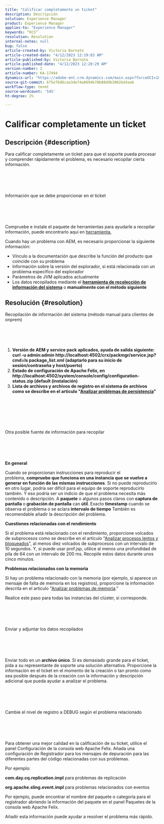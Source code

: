 ```yaml
---
title: "Calificar completamente un ticket"
description: Descripción
solution: Experience Manager
product: Experience Manager
applies-to: "Experience Manager"
keywords: “KCS”
resolution: Resolution
internal-notes: null
bug: false
article-created-by: Victoria Barnato
article-created-date: "4/12/2023 12:19:03 AM"
article-published-by: Victoria Barnato
article-published-date: "4/12/2023 12:20:29 AM"
version-number: 2
article-number: KA-17494
dynamics-url: "https://adobe-ent.crm.dynamics.com/main.aspx?forceUCI=1&pagetype=entityrecord&etn=knowledgearticle&id=81aecc9b-c7d8-ed11-a7c7-6045bd006e5a"
source-git-commit: 675e76d6caa3de74a0694b78b88d9b3002bd4aa6
workflow-type: tm+mt
source-wordcount: '545'
ht-degree: 2%

---
```


# Calificar completamente un ticket

## Descripción {#description}


Para calificar completamente un ticket para que el soporte pueda procesar y comprender rápidamente el problema, es necesario recopilar cierta información.
<br><br><br><br> <br><br>Información que se debe proporcionar en el ticket<br><br><br><br> <br><br>
Compruebe e instale el paquete de herramientas para ayudarle a recopilar información, puede encontrarlo aquí en [herramienta.](https://helpx.adobe.com/experience-manager/kb/index/tools.html)

Cuando hay un problema con AEM, es necesario proporcionar la siguiente información:

- Vínculo a la documentación que describe la función del producto que coincide con su problema
- Información sobre la versión del explorador, si está relacionada con un problema específico del explorador
- Parámetros de JVM aplicados actualmente
- Los datos recopilados mediante el <b>[herramienta de recolección de información del sistema](https://helpx.adobe.com/experience-manager/kb/support-info-collector.html)</b> o <b>manualmente con el método siguiente</b>



## Resolución {#resolution}

Recopilación de información del sistema (método manual para clientes de onprem)<br><br><br><br> 
1. <b>Versión de AEM y service pack aplicados, ayuda de salida siguiente: curl -u admin:admin http://localhost:4502/crx/packmgr/service.jsp?cmd=ls package_list.xml (adaptarlo para su inicio de sesión/contraseña y host/puerto)</b>
2. <b>Estado de configuración de Apache Felix, en http://localhost:4502/system/console/config/configuration-status.zip (default (instalación)</b>
3. <b>Lista de archivos y archivos de registro en el sistema de archivos como se describe en el artículo &quot;[Analizar problemas de persistencia](https://helpx.adobe.com/experience-manager/kb/AnalyzePersistenceProblems.html)&quot;</b>

<br><br><br><br> <br><br>Otra posible fuente de información para recopilar<br><br><br><br> <br><br>
<b>En general</b>

Cuando se proporcionan instrucciones para reproducir el problema, <b>compruebe que funciona en una instancia que se vuelve a generar en función de las mismas instrucciones</b>. Si no puede reproducirlo en otro lugar, podría ser difícil para el equipo de soporte reproducirlo también. Y eso podría ser un indicio de que el problema necesita más contenido o descripción.
A <b>paquete</b> o algunos pasos claros con <b>captura de pantalla </b>o<b> grabación de pantalla</b> can <b>útil</b>. Exacto <b>timestamp</b> cuando se observa el problema o se aclara <b>intervalo de tiempo</b> También es recomendable añadir la descripción del problema.

<b>Cuestiones relacionadas con el rendimiento</b>

Si el problema está relacionado con el rendimiento, proporcione volcados de subprocesos como se describe en el artículo &quot;[Analizar procesos lentos y bloqueados](https://helpx.adobe.com/experience-manager/kb/AnalyzeSlowAndBlockedProcesses.html)&quot;, al menos diez volcados de subprocesos con un intervalo de 10 segundos. Y, si puede usar prof.jsp, utilice al menos una profundidad de pila de 64 con un intervalo de 200 ms. Recopile estos datos durante unos cinco minutos.

<b>Problemas relacionados con la memoria</b>

Si hay un problema relacionado con la memoria (por ejemplo, si aparece un mensaje de falta de memoria en los registros), proporcione la información descrita en el artículo &quot;[Analizar problemas de memoria](https://experienceleague.adobe.com/docs/experience-cloud-kcs/kbarticles/KA-17482.html?lang=es).&quot;

Realice este paso para todas las instancias del clúster, si corresponde.
<br><br><br><br> <br><br>Enviar y adjuntar los datos recopilados<br><br><br><br> <br><br>
Enviar todo en un <b>archivo único</b>. Si es demasiado grande para el ticket, pida a su representante de soporte una solución alternativa. Proporcione la información en el ticket en el momento de la creación o tan pronto como sea posible después de la creación con la información y descripción adicional que pueda ayudar a analizar el problema.
<br><br><br><br> <br><br>Cambie el nivel de registro a DEBUG según el problema relacionado<br><br><br><br> <br><br>
Para obtener una mejor calidad en la calificación de su ticket, utilice el panel Configuración de la consola web Apache Felix. Añada una configuración de Registrador para los mensajes de depuración para las diferentes partes del código relacionadas con sus problemas.

Por ejemplo:

<b>com.day.cq.replication.impl</b> para problemas de replicación

<b>org.apache.sling.event.impl</b> para problemas relacionados con eventos

Por ejemplo, puede encontrar el nombre del paquete o categoría para el registrador abriendo la información del paquete en el panel Paquetes de la consola web Apache Felix.

Añadir esta información puede ayudar a resolver el problema más rápido.
